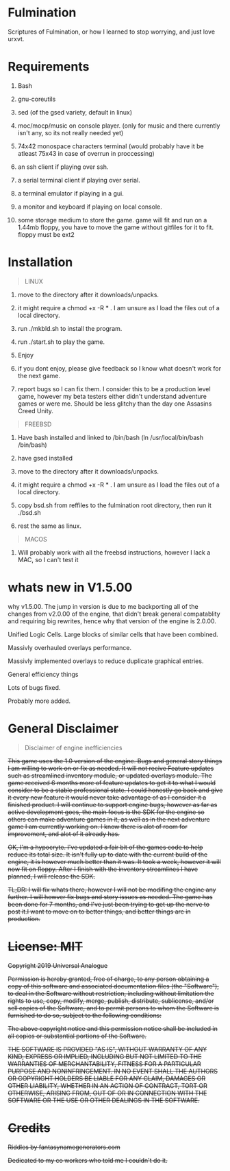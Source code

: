 # Fulmination
Scriptures of Fulmination, or how I learned to stop worrying, and just love urxvt.

# Requirements
1) Bash
2) gnu-coreutils
3) sed (of the gsed variety, default in linux)
4) moc/mocp/music on console player. (only for music and there currently
   isn't any, so its not really needed yet)
5) 74x42 monospace characters terminal (would probably have it be atleast 75x43 in case of
   overrun in proccessing)
6) an ssh client if playing over ssh.

7) a serial terminal client if playing over serial.

8) a terminal emulator if playing in a gui.

9) a monitor and keyboard if playing on local console.

10) some storage medium to store the game.  game will fit and run on a 1.44mb floppy,
you have to move the game without gitfiles for it to fit. floppy must be ext2


# Installation
>LINUX
1) move to the directory after it downloads/unpacks.

2) it might require a chmod +x -R * . I am unsure as I load the files out of a local directory.
 
3) run ./mkbld.sh to install the program.

4) run ./start.sh to play the game.

5) Enjoy

6) if you dont enjoy, please give feedback so I know what doesn't work for the next game.

7) report bugs so I can fix them.  I consider this to be a production level game, however
   my beta testers either didn't understand adventure games or were me.  Should be less
   glitchy than the day one Assasins Creed Unity.

>FREEBSD
1) Have bash installed and linked to /bin/bash (ln /usr/local/bin/bash /bin/bash)

2) have gsed installed

3) move to the directory after it downloads/unpacks.

4) it might require a chmod +x -R * . I am unsure as I load the files out of a local directory.
 
5) copy bsd.sh from reffiles to the fulmination root directory, then run it ./bsd.sh

6) rest the same as linux.

>MACOS

1) Will probably work with all the freebsd instructions, however I lack a MAC, so I can't test it 
   

# whats new in V1.5.00

why v1.5.00.  The jump in version is due to me backporting all of the
changes from v2.0.00 of the engine, that didn't break general compatablity
and requiring big rewrites, hence why that version of the engine is 2.0.00.

Unified Logic Cells.  Large blocks of similar cells that have been combined.

Massivly overhauled overlays performance.

Massivly implemented overlays to reduce duplicate graphical entries.

General efficiency things

Lots of bugs fixed.

Probably more added.

# General Disclaimer
>Disclaimer of engine inefficiencies

<s> This game uses the 1.0 version of the engine.
Bugs and general story things I am willing to work on or fix as needed. 
It will not recive Feature updates such as streamlined inventory module, or updated
overlays module.  The game received 6 months more of feature updates to get it to
what I would consider to be a stable professional state.  I could honestly go back and
give it every new feature it would never take advantage of as I consider it a finished
product.  I will continue to support engine bugs, however as far as active development
goes, the main focus is the SDK for the engine so others can make adventure games in it,
as well as in the next adventure game I am currently working on.  I know there is alot
of room for improvement, and alot of it already has. 
 
OK, I'm a hypocryte.   I've updated a fair bit of the games code to help reduce its total
size.  It isn't fully up to date with the current build of the engine, it is however
much better than it was.  It took a week, however it will now fit on floppy.
After I finish with the inventory streamlines I have planned, I will release the SDK.

TL;DR: I will fix whats there, however I will not be modifing the engine any further.
I will howver fix bugs and story issues as needed.  The game has been done
for 7 months, and I've just been trying to get up the nerve to post it.I want to move on
to better things, and better things are in production.

# License: MIT

Copyright 2019 Universal Analogue

Permission is hereby granted, free of charge, to any person obtaining a copy of this software and
associated documentation files (the "Software"), to deal in the Software without restriction,
including without limitation the rights to use, copy, modify, merge, publish, distribute, sublicense,
and/or sell copies of the Software, and to permit persons to whom the Software is furnished to do so,
subject to the following conditions:

The above copyright notice and this permission notice shall be included in all copies or
substantial portions of the Software.

THE SOFTWARE IS PROVIDED "AS IS", WITHOUT WARRANTY OF ANY KIND, EXPRESS OR IMPLIED, INCLUDING BUT NOT
LIMITED TO THE WARRANTIES OF MERCHANTABILITY, FITNESS FOR A PARTICULAR PURPOSE AND NONINFRINGEMENT. IN
NO EVENT SHALL THE AUTHORS OR COPYRIGHT HOLDERS BE LIABLE FOR ANY CLAIM, DAMAGES OR OTHER LIABILITY,
WHETHER IN AN ACTION OF CONTRACT, TORT OR OTHERWISE, ARISING FROM, OUT OF OR IN CONNECTION WITH THE
SOFTWARE OR THE USE OR OTHER DEALINGS IN THE SOFTWARE.

# Credits

Riddles by fantasynamegenerators.com

Dedicated to my co workers who told me I couldn't do it.
